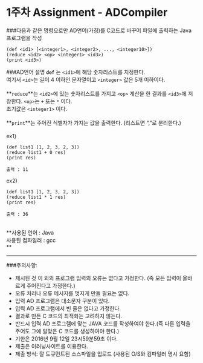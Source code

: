 # 1주차 Assignment - ADCompiler

###다음과 같은 명령으로만 AD언어(가칭)를 C코드로 바꾸어 파일에 출력하는 Java 프로그램을 작성

```
(def <id1> [<integer1>, <integer2>, ..., <integer10>])
(reduce <id2> <op> <integer1> <id3>)
(print <id3>)
```

###AD언어 설명
**`def`** 는 `<id1>`에 해당 숫자리스트를 지정한다.<br />
여기서 `<id>`는 길이 4 이하인 문자열이고 `<integer>` 값은 5개 이하이다.<br /><br />
**`reduce`**는 `<id2>`에 있는 숫자리스트를 가지고 `<op>` 계산을 한 결과를 `<id3>`에 저장한다. `<op>`는 `+` 또는 `*` 이다.<br />
초기값은 `<integer1>` 이다.<br /><br />
**`print`**는 주어진 식별자가 가지는 값을 출력한다. (리스트면 “,”로 분리한다.)<br /><br />
ex1)<br />
```
(def list1 [1, 2, 3, 2, 3])
(reduce list1 + 0 res)
(print res)

출력 : 11
```
ex2)<br />
```
(def list1 [1, 2, 3, 2, 3])
(reduce list1 * 1 res)
(print res)

출력 : 36
```
<br />
**사용된 언어 : Java<br />
사용된 컴파일러 : gcc<br />**

----------

###주의사항:
- 제시된 것 이 외의 프로그램 입력의 오류는 없다고 가정한다. (즉 모든 입력이 올바르게 주어진다고 가정한다.)
- 오류 처리나 오류 메시지를 멋지게 만들 필요는 없다.
- 입력 AD 프로그램은 대소문자 구분이 있다.
- 입력 AD 프로그램에서 빈 줄은 없다고 가정한다.
- 결과로 만든 C 코드의 최적화는 고려하지 않는다.
- 반드시 입력 AD 프로그램에 맞는 JAVA 코드를 작성하여야 한다.(즉 다른 입력을 주어도 그에 알맞은 C 코드를 생성하여야 한다.)
- 기한은 2016년 9월 12일 23시59분59초 이다.
- 제출은 이러닝사이트를 이용한다.
- 제출 방식: 잘 도큐먼트된 소스파일을 업로드 (사용된 O/S와 컴파일러 명시 요함)
